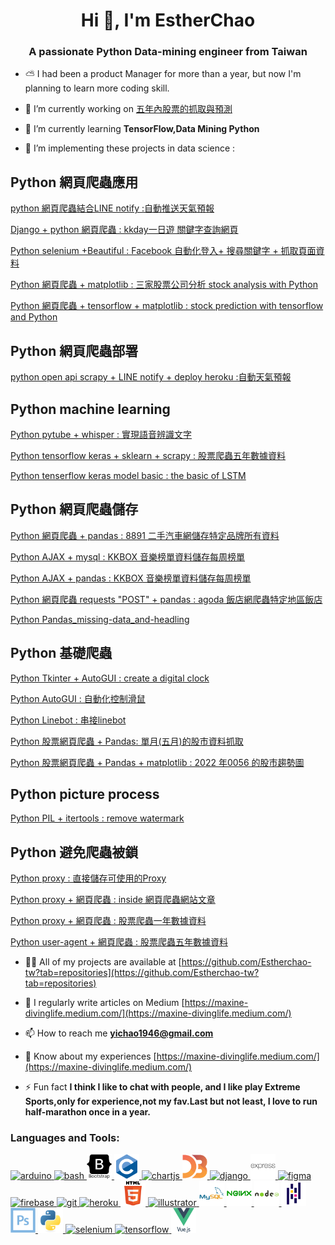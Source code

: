 <h1 align="center">Hi 👋, I'm EstherChao</h1>
<h3 align="center">A passionate Python Data-mining engineer from Taiwan</h3>

- ⛅ I had been a product Manager for more than a year, but now I'm planning to learn more coding skill.
- 🔭 I’m currently working on [五年內股票的抓取與預測](https://github.com/Estherchao-tw/ml-project/blob/main/tensorflow/annual_stock_tensorflow.ipynb)
- 🌱 I’m currently learning **TensorFlow,Data Mining Python**

- 👯 I’m implementing these projects in data science : 

## Python 網頁爬蟲應用

[python 網頁爬蟲結合LINE notify :自動推送天氣預報](https://github.com/Estherchao-tw/weather-notficatoin)

[Django + python 網頁爬蟲 : kkday一日遊 關鍵字查詢網頁](https://github.com/Estherchao-tw/KKDAY_and_Klook_django_scrapyers)

[Python selenium +Beautiful : Facebook 自動化登入+ 搜尋關鍵字 + 抓取頁面資料](https://github.com/Estherchao-tw/python_-/tree/main/%E7%88%AC%E8%9F%B2/facebook-scaper)

[Python 網頁爬蟲 + matplotlib : 三家股票公司分析 stock analysis with Python](https://github.com/Estherchao-tw/python_-/blob/main/%E7%88%AC%E8%9F%B2/%E8%82%A1%E5%B8%82%E8%B6%A8%E5%8B%A2/3_companies_stocck_analysis.ipynb)

[Python 網頁爬蟲 + tensorflow + matplotlib : stock prediction with tensorflow and Python](https://github.com/Estherchao-tw/ml-project/blob/main/tensorflow/annual_stock_tensorflow.ipynb) 

## Python 網頁爬蟲部署

[python open api scrapy + LINE notify + deploy heroku :自動天氣預報](https://github.com/Estherchao-tw/weather-notficatoin)


## Python machine learning

[Python pytube + whisper : 實現語音辨識文字](https://github.com/Estherchao-tw/ml-project/blob/main/whisper/sub_youtube_whisper.ipynb)

[Python tensorflow keras + sklearn + scrapy : 股票爬蟲五年數據資料](https://github.com/Estherchao-tw/python_-/blob/main/%E7%88%AC%E8%9F%B2/%E8%82%A1%E5%B8%82%E8%B6%A8%E5%8B%A2/3_companies_stocck_analysis.ipynb)

[Python tenserflow keras model basic : the basic of LSTM](https://github.com/Estherchao-tw/ml-project/blob/main/tensorflow/input_and_output_shape_in_LSTM.ipynb)


## Python 網頁爬蟲儲存

[Python 網頁爬蟲 + pandas : 8891 二手汽車網儲存特定品牌所有資料](https://github.com/Estherchao-tw/8891-webscraping)

[Python AJAX + mysql : KKBOX 音樂榜單資料儲存每周榜單](https://github.com/Estherchao-tw/KKBOX_fetchData)

[Python AJAX + pandas : KKBOX 音樂榜單資料儲存每周榜單](https://github.com/Estherchao-tw/python_-/blob/main/%E7%88%AC%E8%9F%B2/KKBOX/KKBOX.py)

[Python 網頁爬蟲 requests "POST" + pandas : agoda 飯店網爬蟲特定地區飯店](https://github.com/Estherchao-tw/Scraping-Graphql_Agoda)

[Python Pandas_missing-data_and-headling](https://github.com/Estherchao-tw/pandas_missing-data_and-headling)

## Python 基礎爬蟲

[Python Tkinter + AutoGUI : create a digital clock](https://github.com/Estherchao-tw/python_-/tree/main/%E7%88%AC%E8%9F%B2/Tkinter_basic)

[Python AutoGUI :  自動化控制滑鼠](https://github.com/Estherchao-tw/python_-/tree/main/%E7%88%AC%E8%9F%B2/GUI)

[Python Linebot : 串接linebot](https://github.com/Estherchao-tw/python_-/tree/main/%E7%88%AC%E8%9F%B2/linebot)

[Python 股票網頁爬蟲 + Pandas: 單月(五月)的股市資料抓取](https://github.com/Estherchao-tw/python_-/blob/main/%E7%88%AC%E8%9F%B2/%E8%82%A1%E5%B8%82%E8%B6%A8%E5%8B%A2/5year_stock.py)

[Python 股票網頁爬蟲 + Pandas + matplotlib : 2022 年0056 的股市趨勢圖](https://github.com/Estherchao-tw/python_-/blob/main/%E7%88%AC%E8%9F%B2/%E8%82%A1%E5%B8%82%E8%B6%A8%E5%8B%A2/5year_stock.py)

## Python picture process

[Python PIL + itertools : remove watermark](https://github.com/Estherchao-tw/RemoveWatermark)

## Python 避免爬蟲被鎖

[Python proxy : 直接儲存可使用的Proxy](https://github.com/Estherchao-tw/proxyIP-webscrapy_Inside/blob/main/proxy.py)

[Python proxy + 網頁爬蟲 : inside 網頁爬蟲網站文章](https://github.com/Estherchao-tw/proxyIP-webscrapy_Inside/blob/main/scrapy-inside.py)

[Python proxy + 網頁爬蟲 : 股票爬蟲一年數據資料](https://github.com/Estherchao-tw/python_-/blob/main/%E7%88%AC%E8%9F%B2/%E8%82%A1%E5%B8%82%E8%B6%A8%E5%8B%A2/year_stock.py)

[Python user-agent + 網頁爬蟲 : 股票爬蟲五年數據資料](https://github.com/Estherchao-tw/ml-project/blob/main/tensorflow/annual_stock.ipynb)



- 👨‍💻 All of my projects are available at [https://github.com/Estherchao-tw?tab=repositories](https://github.com/Estherchao-tw?tab=repositories)

- 📝 I regularly write articles on Medium [https://maxine-divinglife.medium.com/](https://maxine-divinglife.medium.com/)

- 📫 How to reach me **yichao1946@gmail.com**

- 📄 Know about my experiences [https://maxine-divinglife.medium.com/](https://maxine-divinglife.medium.com/)

- ⚡ Fun fact **I think I like to chat with people, and I like play Extreme Sports,only for experience,not my fav.Last but not least, I love to run half-marathon once in a year.**


<h3 align="left">Languages and Tools:</h3>
<p align="left"> <a href="https://www.arduino.cc/" target="_blank" rel="noreferrer"> <img src="https://cdn.worldvectorlogo.com/logos/arduino-1.svg" alt="arduino" width="40" height="40"/> </a> <a href="https://www.gnu.org/software/bash/" target="_blank" rel="noreferrer"> <img src="https://www.vectorlogo.zone/logos/gnu_bash/gnu_bash-icon.svg" alt="bash" width="40" height="40"/> </a> <a href="https://getbootstrap.com" target="_blank" rel="noreferrer"> <img src="https://raw.githubusercontent.com/devicons/devicon/master/icons/bootstrap/bootstrap-plain-wordmark.svg" alt="bootstrap" width="40" height="40"/> </a> <a href="https://www.cprogramming.com/" target="_blank" rel="noreferrer"> <img src="https://raw.githubusercontent.com/devicons/devicon/master/icons/c/c-original.svg" alt="c" width="40" height="40"/> </a> <a href="https://www.chartjs.org" target="_blank" rel="noreferrer"> <img src="https://www.chartjs.org/media/logo-title.svg" alt="chartjs" width="40" height="40"/> </a> <a href="https://d3js.org/" target="_blank" rel="noreferrer"> <img src="https://raw.githubusercontent.com/devicons/devicon/master/icons/d3js/d3js-original.svg" alt="d3js" width="40" height="40"/> </a> <a href="https://www.djangoproject.com/" target="_blank" rel="noreferrer"> <img src="https://cdn.worldvectorlogo.com/logos/django.svg" alt="django" width="40" height="40"/> </a> <a href="https://expressjs.com" target="_blank" rel="noreferrer"> <img src="https://raw.githubusercontent.com/devicons/devicon/master/icons/express/express-original-wordmark.svg" alt="express" width="40" height="40"/> </a> <a href="https://www.figma.com/" target="_blank" rel="noreferrer"> <img src="https://www.vectorlogo.zone/logos/figma/figma-icon.svg" alt="figma" width="40" height="40"/> </a> <a href="https://firebase.google.com/" target="_blank" rel="noreferrer"> <img src="https://www.vectorlogo.zone/logos/firebase/firebase-icon.svg" alt="firebase" width="40" height="40"/> </a> <a href="https://git-scm.com/" target="_blank" rel="noreferrer"> <img src="https://www.vectorlogo.zone/logos/git-scm/git-scm-icon.svg" alt="git" width="40" height="40"/> </a> <a href="https://heroku.com" target="_blank" rel="noreferrer"> <img src="https://www.vectorlogo.zone/logos/heroku/heroku-icon.svg" alt="heroku" width="40" height="40"/> </a> <a href="https://www.w3.org/html/" target="_blank" rel="noreferrer"> <img src="https://raw.githubusercontent.com/devicons/devicon/master/icons/html5/html5-original-wordmark.svg" alt="html5" width="40" height="40"/> </a> <a href="https://www.adobe.com/in/products/illustrator.html" target="_blank" rel="noreferrer"> <img src="https://www.vectorlogo.zone/logos/adobe_illustrator/adobe_illustrator-icon.svg" alt="illustrator" width="40" height="40"/> </a> <a href="https://www.mysql.com/" target="_blank" rel="noreferrer"> <img src="https://raw.githubusercontent.com/devicons/devicon/master/icons/mysql/mysql-original-wordmark.svg" alt="mysql" width="40" height="40"/> </a> <a href="https://www.nginx.com" target="_blank" rel="noreferrer"> <img src="https://raw.githubusercontent.com/devicons/devicon/master/icons/nginx/nginx-original.svg" alt="nginx" width="40" height="40"/> </a> <a href="https://nodejs.org" target="_blank" rel="noreferrer"> <img src="https://raw.githubusercontent.com/devicons/devicon/master/icons/nodejs/nodejs-original-wordmark.svg" alt="nodejs" width="40" height="40"/> </a> <a href="https://pandas.pydata.org/" target="_blank" rel="noreferrer"> <img src="https://raw.githubusercontent.com/devicons/devicon/2ae2a900d2f041da66e950e4d48052658d850630/icons/pandas/pandas-original.svg" alt="pandas" width="40" height="40"/> </a> <a href="https://www.photoshop.com/en" target="_blank" rel="noreferrer"> <img src="https://raw.githubusercontent.com/devicons/devicon/master/icons/photoshop/photoshop-line.svg" alt="photoshop" width="40" height="40"/> </a> <a href="https://www.python.org" target="_blank" rel="noreferrer"> <img src="https://raw.githubusercontent.com/devicons/devicon/master/icons/python/python-original.svg" alt="python" width="40" height="40"/> </a> <a href="https://www.selenium.dev" target="_blank" rel="noreferrer"> <img src="https://raw.githubusercontent.com/detain/svg-logos/780f25886640cef088af994181646db2f6b1a3f8/svg/selenium-logo.svg" alt="selenium" width="40" height="40"/> </a> <a href="https://www.tensorflow.org" target="_blank" rel="noreferrer"> <img src="https://www.vectorlogo.zone/logos/tensorflow/tensorflow-icon.svg" alt="tensorflow" width="40" height="40"/> </a> <a href="https://vuejs.org/" target="_blank" rel="noreferrer"> <img src="https://raw.githubusercontent.com/devicons/devicon/master/icons/vuejs/vuejs-original-wordmark.svg" alt="vuejs" width="40" height="40"/> </a> </p>
